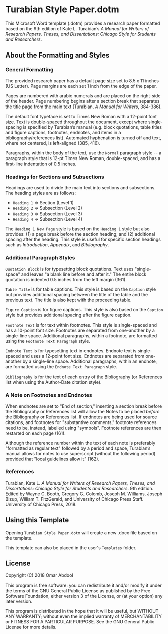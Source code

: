 # Turabian Style Paper.dotm

This Microsoft Word template (.dotm) provides a research paper formatted based on the 9th edition of Kate L. Turabian’s *A Manual for Writers of Research Papers, Theses, and Dissertations: Chicago Style for Students and Researchers*.

## About the Formatting and Styles

### General Formatting
The provided research paper has a default page size set to 8.5 x 11 inches (US Letter). Page margins are each set 1 inch from the edge of the paper.

Pages are numbered with arabic numerals and are placed on the right-side of the header. Page numbering begins after a section break that separates the title page from the main text (Turabian, *A Manual for Writers*, 384-386).

The default font typeface is set to Times New Roman with a 12-point font size. Text is double-spaced throughout the document, except where single-spacing is specified by Turabian’s manual (e.g. block quotations, table titles and figure captions, footnotes, endnotes, and items in a bibliography/references list). Automated hyphenation is turned off and text, where not centered, is left-aligned (385, 416).

Paragraphs, within the body of the text, use the `Normal` paragraph style -- a paragraph style that is 12-pt Times New Roman, double-spaced, and has a first-line indentation of 0.5 inches.

### Headings for Sections and Subsections

Headings are used to divide the main text into sections and subsections. The heading styles are as follows:
  * `Heading 1` => Section (Level 1)
  * `Heading 2` => Subsection (Level 2)
  * `Heading 3` => Subsection (Level 3)
  * `Heading 4` => Subsection (Level 4)

The `Heading 1 New Page` style is based on the `Heading 1` style but also provides: (1) a page break before the section heading; and (2) additional spacing after the heading. This style is useful for specific section headings such as *Introduction*, *Appendix*, and *Bibliography*.

### Additional Paragraph Styles

`Quotation Block` is for typesetting block quotations. Text uses "single-space" and leaves "a blank line before and after it." The entire block quotation is indented 0.5 inches from the left margin (361).

`Table Title` is for table captions. This style is based on the `Caption` style but provides additional spacing between the title of the table and the previous text. The title is also kept with the proceeding table.

`Figure Caption` is for figure captions. This style is also based on the `Caption` style but provides additional spacing after the figure caption.

`Footnote Text` is for text within footnotes. This style is single-spaced and has a 10-point font size. Footnotes are separated from one-another by a single-line space. Additional paragraphs, within a footnote, are formatted using the `Footnote Text Paragraph` style.

`Endnote Text` is for typesetting text in endnotes. Endnote text is single-spaced and uses a 12-point font size. Endnotes are separated from one-another by a single-line space. Additional paragraphs, within an endnote, are formatted using the `Endnote Text Paragraph` style.

`Bibliography` is for the text of each entry of the Bibliography (or References list when using the Author-Date citation style).

### A Note on Footnotes and Endnotes

When endnotes are set to "End of section," inserting a section break before the Bibliography or References list will allow the Notes to be placed *before* the Bibliography or References list. If endnotes are being used for source citations, and footnotes for "substantive comments," footnote references need to be, instead, labelled using "symbols". Footnote references are then restarted on each page (161).

Although the reference number within the text of each note is preferably "formatted as regular text" followed by a period and space, Turabian’s manual allows for notes to use superscript (without the following period) provided that "local guidelines allow it" (162).

### References

Turabian, Kate L. *A Manual for Writers of Research Papers, Theses, and Dissertations: Chicago Style for Students and Researchers*. 9th edition. Edited by Wayne C. Booth, Gregory G. Colomb, Joseph M. Williams, Joseph Bizup, William T. FitzGerald, and University of Chicago Press Staff. University of Chicago Press, 2018.

## Using this Template

Opening `Turabian Style Paper.dotm` will create a new .docx file based on the template.

This template can also be placed in the user's `Templates` folder.


## License

Copyright (C) 2018   Omar Abdool

This program is free software: you can redistribute it and/or modify it under the terms of the GNU General Public License as published by the Free Software Foundation, either version 3 of the License, or (at your option) any later version.

This program is distributed in the hope that it will be useful, but WITHOUT ANY WARRANTY; without even the implied warranty of MERCHANTABILITY or FITNESS FOR A PARTICULAR PURPOSE.  See the GNU General Public License for more details.
